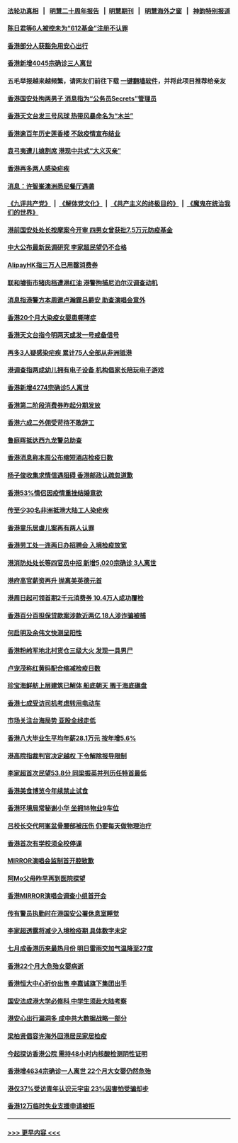#### [法轮功真相](https://github.com/gfw-breaker/truth/blob/master/README.md?t=0) &nbsp;&nbsp;|&nbsp;&nbsp; [明慧二十周年报告](https://github.com/gfw-breaker/mh-reports/blob/master/README.md?t=0) &nbsp;&nbsp;|&nbsp;&nbsp;[明慧期刊](https://github.com/gfw-breaker/mh-qikan) &nbsp;&nbsp;|&nbsp;&nbsp; [明慧海外之窗](https://github.com/gfw-breaker/mh-news/blob/master/README.md?t=0) &nbsp;&nbsp;|&nbsp;&nbsp; [神韵特别报道](https://github.com/gfw-breaker/mh-news/blob/master/shenyun.md?t=0)
#### [陈日君等6人被控未为“612基金”注册不认罪](../pages/nsc415/n13799173.md?t=08101251) 
#### [香港部分人获豁免用安心出行](../pages/nsc415/n13799161.md?t=08101251) 
#### [香港新增4045宗确诊三人离世](../pages/nsc415/n13799155.md?t=08101251) 
#### 五毛举报越来越频繁，请网友们前往下载 [一键翻墙软件](https://github.com/gfw-breaker/ssr-accounts)，并将此项目推荐给亲友
#### [香港国安处拘两男子 消息指为“公务员Secrets”管理员](../pages/nsc415/n13799148.md?t=08101251) 
#### [香港天文台发三号风球 热带风暴命名为“木兰”](../pages/nsc415/n13799141.md?t=08101251) 
#### [香港逾百年历史莲香楼 不敌疫情宣布结业](../pages/nsc415/n13799128.md?t=08101251) 
#### [袁弓夷遭儿媳割席 港现中共式“大义灭亲”](../pages/nsc415/n13798585.md?t=08101251) 
#### [香港再多两人感染疟疾](../pages/nsc415/n13798462.md?t=08101251) 
#### [消息：许智峯澳洲悉尼餐厅遇袭](../pages/nsc415/n13798495.md?t=08101251) 
#### [《九评共产党》](https://github.com/begood0513/9ping.md/blob/master/README.md) &nbsp;|&nbsp; [《解体党文化》](../../../../jtdwh.md/blob/master/README.md)  &nbsp;|&nbsp; [《共产主义的终极目的》](../../../../gczydzjmd.md/blob/master/README.md) &nbsp;|&nbsp; [《魔鬼在统治我们的世界》](../../../../mgztzwmdsj.md/blob/master/README.md) 
#### [港前国安处处长按摩案今开审 四男女曾获批7.5万元防疫基金](../pages/nsc415/n13798491.md?t=08101251) 
#### [中大公布最新民调研究 李家超民望仍不合格](../pages/nsc415/n13798490.md?t=08101251) 
#### [AlipayHK指三万人已用罄消费券](../pages/nsc415/n13798486.md?t=08101251) 
#### [联和墟街市猪肉档遭淋红油 港警拘捕尼泊尔汉调查动机](../pages/nsc415/n13798478.md?t=08101251) 
#### [消息指港警方本周邀卢瀚霆吕爵安 助查演唱会意外](../pages/nsc415/n13798453.md?t=08101251) 
#### [香港20个月大染疫女婴患嘶哮症](../pages/nsc415/n13798446.md?t=08101251) 
#### [香港天文台指今明两天或发一号戒备信号](../pages/nsc415/n13797749.md?t=08101251) 
#### [再多3人疑感染疟疾 累计75人全部从非洲抵港](../pages/nsc415/n13797741.md?t=08101251) 
#### [港调查指两成幼儿拥有电子设备 机构倡家长陪玩电子游戏](../pages/nsc415/n13797723.md?t=08101251) 
#### [香港新增4274宗确诊5人离世](../pages/nsc415/n13797713.md?t=08101251) 
#### [香港第二阶段消费券昨起分期发放](../pages/nsc415/n13797709.md?t=08101251) 
#### [香港六成二外佣受苛待不敢辞工](../pages/nsc415/n13797703.md?t=08101251) 
#### [鲁庭晖抵达西九龙警总助查](../pages/nsc415/n13796050.md?t=08101251) 
#### [香港消息称本周公布缩短酒店检疫日数](../pages/nsc415/n13796038.md?t=08101251) 
#### [杨子俊收集求情信遇阻碍 香港邮政认疏忽道歉](../pages/nsc415/n13796009.md?t=08101251) 
#### [香港53%情侣因疫情重挫结婚意欲](../pages/nsc415/n13795972.md?t=08101251) 
#### [传至少30名非洲抵港大陆工人染疟疾](../pages/nsc415/n13795951.md?t=08101251) 
#### [香港童乐居虐儿案再有两人认罪](../pages/nsc415/n13795930.md?t=08101251) 
#### [香港劳工处一连两日办招聘会 入境检疫放宽](../pages/nsc415/n13795925.md?t=08101251) 
#### [港消防处处长等四官员中招 新增5,020宗确诊 3人离世](../pages/nsc415/n13795922.md?t=08101251) 
#### [港府高官薪资再升 抛离美英德元首](../pages/nsc415/n13795120.md?t=08101251) 
#### [港周日起可领首期2千元消费券 10.4万人成功覆检](../pages/nsc415/n13795113.md?t=08101251) 
#### [香港百分百担保贷款案涉款近两亿 18人涉诈骗被捕](../pages/nsc415/n13795099.md?t=08101251) 
#### [何启明及余伟文快测呈阳性](../pages/nsc415/n13795086.md?t=08101251) 
#### [香港粉岭军地北村货仓三级大火 发现一具男尸](../pages/nsc415/n13795081.md?t=08101251) 
#### [卢宠茂称红黄码配合缩减检疫日数](../pages/nsc415/n13795079.md?t=08101251) 
#### [珍宝海鲜舫上层建筑已解体 船底朝天 搁于海底礁盘](../pages/nsc415/n13795070.md?t=08101251) 
#### [香港七成受访司机考虑转用电动车](../pages/nsc415/n13795065.md?t=08101251) 
#### [市场关注台海局势 亚股全线走低](../pages/nsc415/n13794444.md?t=08101251) 
#### [香港八大毕业生平均年薪28.1万元 按年增5.6%](../pages/nsc415/n13794326.md?t=08101251) 
#### [港高院指裁判官决定越权 下令解除报导限制](../pages/nsc415/n13794316.md?t=08101251) 
#### [李家超首次民望53.8分 同梁振英并列历任特首最低](../pages/nsc415/n13794294.md?t=08101251) 
#### [香港美食博览今年续禁止试食](../pages/nsc415/n13794283.md?t=08101251) 
#### [香港环境局常秘谢小华 坐拥18物业9车位](../pages/nsc415/n13794272.md?t=08101251) 
#### [吕校长交代阿峯盆骨腰部被压伤 仍要每天做物理治疗](../pages/nsc415/n13794267.md?t=08101251) 
#### [香港首次有学校须全校停课](../pages/nsc415/n13794246.md?t=08101251) 
#### [MIRROR演唱会监制首开腔致歉](../pages/nsc415/n13793627.md?t=08101251) 
#### [阿Mo父母昨早再到医院探望](../pages/nsc415/n13793612.md?t=08101251) 
#### [香港MIRROR演唱会调查小组首开会](../pages/nsc415/n13793600.md?t=08101251) 
#### [传有警员执勤时在港国安公署休息室睡觉](../pages/nsc415/n13793591.md?t=08101251) 
#### [李家超透露将减少入境检疫期 具体数字未定](../pages/nsc415/n13793580.md?t=08101251) 
#### [七月成香港历来最热月份 明日雷雨交加气温降至27度](../pages/nsc415/n13793574.md?t=08101251) 
#### [香港22个月大危殆女婴病逝](../pages/nsc415/n13793562.md?t=08101251) 
#### [香港恒大中心折价出售 李嘉诚旗下集团出手](../pages/nsc415/n13793468.md?t=08101251) 
#### [国安法成港大学必修科 中学生须赴大陆考察](../pages/nsc415/n13793389.md?t=08101251) 
#### [港安心出行漏洞多 成中共大数据战略一部分](../pages/nsc415/n13793044.md?t=08101251) 
#### [梁柏贤倡容许海外回港居民家居检疫](../pages/nsc415/n13792982.md?t=08101251) 
#### [今起探访香港公院 需持48小时内核酸检测阴性证明](../pages/nsc415/n13792976.md?t=08101251) 
#### [香港增4634宗确诊一人离世 22个月大女婴仍然危殆](../pages/nsc415/n13792971.md?t=08101251) 
#### [港仅37%受访青年认识元宇宙 23%因害怕受骗却步](../pages/nsc415/n13792932.md?t=08101251) 
#### [香港12万临时失业支援申请被拒](../pages/nsc415/n13792876.md?t=08101251) 

----
#### [ >>> 更早内容 <<< ](../indexes/nsc415-earlier.md)
